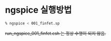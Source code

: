 # ngspice 실행방법

```bash
% ngspice < 001_finfet.sp
```

~~run_ngspice_001_finfet.csh 는 정상 수행이 되지 않음.~~
